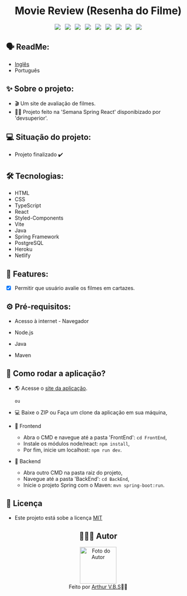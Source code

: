 <h1 align="center">Movie Review (Resenha do Filme)</h1>

<div align="center">
  <img src="https://img.shields.io/badge/License-MIT-000?style=social&logo=json&logoColor=469BD2">
  &nbsp;
  <img src="https://img.shields.io/badge/GitHub-000?style=social&logo=github&logoColor=469BD2">
  &nbsp;
  <img src="https://img.shields.io/badge/HTML-000?style=social&logo=html5&logoColor=469BD2">
  &nbsp;
  <img src="https://img.shields.io/badge/CSS-000?style=social&logo=css3&logoColor=469BD2">
  &nbsp;
  <img src="https://img.shields.io/badge/TypeScript-000?style=social&logo=typescript&logoColor=469BD2">
  &nbsp;
  <img src="https://img.shields.io/badge/React-000?style=social&logo=react&logoColor=469BD2">
  &nbsp;
  <img src="https://img.shields.io/badge/Java-000?style=social&logo=java&logoColor=469BD2">
  &nbsp;
  <img src="https://img.shields.io/badge/Spring-000?style=social&logo=spring&logoColor=469BD2">
  &nbsp;
  <img src="https://img.shields.io/badge/PostgreSQL-000?style=social&logo=postgresql&logoColor=469BD2">
</div>

## 🗣️ ReadMe:

- [Inglês](https://github.com/ArthurVBS/MovieReview#movie-review)
- Português

## ✨ Sobre o projeto:

- 🎬 Um site de avaliação de filmes.
- ✌🏽 Projeto feito na 'Semana Spring React' disponibizado por 'devsuperior'.

## 💻 Situação do projeto:

- Projeto finalizado ✔️

## 🛠 Tecnologias:

- HTML
- CSS
- TypeScript
- React
- Styled-Components
- Vite
- Java
- Spring Framework
- PostgreSQL
- Heroku
- Netlify

## 📝 Features:

- [X] Permitir que usuário avalie os filmes em cartazes.

## ⚙️ Pré-requisitos:

- Acesso à internet - Navegador

- Node.js

- Java

- Maven

## 🚀 Como rodar a aplicação?

- 🌎 Acesse o [site da aplicação](https://avbs-moviereview.netlify.app/).

  `ou`

- 💻 Baixe o ZIP ou Faça um clone da aplicação em sua máquina,
- 🎨 Frontend
  - Abra o CMD e navegue até a pasta 'FrontEnd': `cd FrontEnd`,
  - Instale os módulos node/react: `npm install`,
  - Por fim, inicie um localhost: `npm run dev`.
- 🎲 Backend
  - Abra outro CMD na pasta raiz do projeto,
  - Navegue até a pasta 'BackEnd': `cd BackEnd`,
  - Inicie o projeto Spring com o Maven: `mvn spring-boot:run`. 

## 📝 Licença

- Este projeto está sobe a licença [MIT](https://github.com/ArthurVBS/MovieReview/blob/main/LICENSE)

<h2 align="center">👨🏽‍💻 Autor</h2>
<div align="center">
  <img width="100px;" src="https://avatars.githubusercontent.com/u/84406367?v=4" alt="Foto do Autor"/>
  <br><span>Feito por <a href="https://github.com/ArthurVBS" target="_blank" rel="external">Arthur V.B.S</a>✌🏽</span>
</div>

